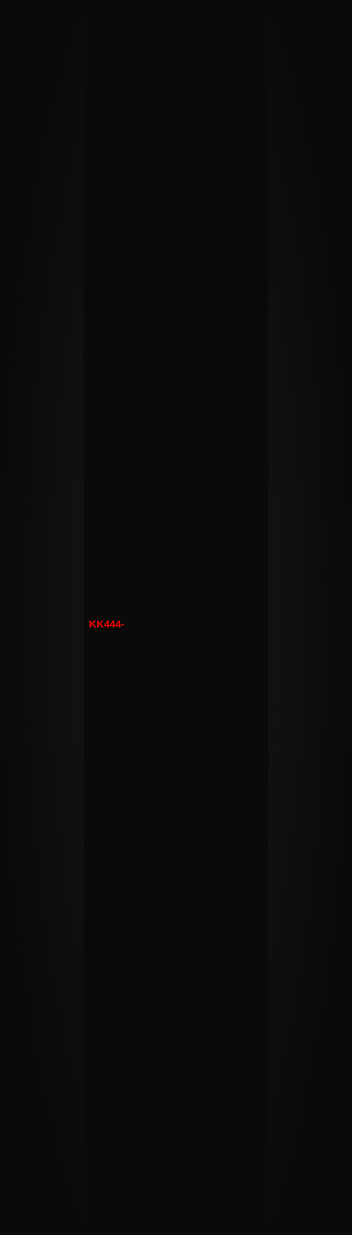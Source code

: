 # KK444-
<!DOCTYPE html>
<html lang="en">
<head>
    <meta charset="UTF-8">
    <meta name="viewport" content="width=device-width, initial-scale=1.0">
    <title>SOLO MISSION</title>
    <style>
        /* CSS poora wahi hai jo pichle premium version mein tha */
        @import url('https://fonts.googleapis.com/css2?family=Orbitron:wght@500;700&family=Poppins:wght@300;400;600&display=swap');
        :root { --primary-glow: #ffffff; --secondary-glow: #ff33ff; --success-glow: #00ffff; --reward-glow: #ffd700; --primary-text: #ff0000; --dark-bg: #0a0a0a; --dark-gradient: radial-gradient(ellipse at center, #1a1a1a 0%, #0a0a0a 70%); --container-bg: rgba(20, 20, 20, 0.5); --border-color: rgba(255, 255, 255, 0.1); }
        * { margin: 0; padding: 0; box-sizing: border-box; }
        html { font-size: 16px; }
        body { font-family: 'Poppins', sans-serif; background: var(--dark-bg); color: var(--primary-text); display: flex; justify-content: center; align-items: center; min-height: 100vh; padding: 15px; overflow: hidden; }
        #particles-js { position: fixed; width: 100%; height: 100%; z-index: -1; top: 0; left: 0; background-image: var(--dark-gradient); }
        @keyframes fadeIn { from { opacity: 0; } to { opacity: 1; } }
        @keyframes fadeInUp { from { opacity: 0; transform: translateY(20px); } to { opacity: 1; transform: translateY(0); } }
        @keyframes pulseGlow { 0% { box-shadow: 0 0 15px -5px var(--primary-glow), 0 0 30px -15px var(--primary-glow); } 50% { box-shadow: 0 0 25px 0px var(--primary-glow), 0 0 50px -10px var(--primary-glow); } 100% { box-shadow: 0 0 15px -5px var(--primary-glow), 0 0 30px -15px var(--primary-glow); } }
        @keyframes rewardPulse { 0% { filter: drop-shadow(0 0 8px var(--reward-glow)); transform: scale(1); } 50% { filter: drop-shadow(0 0 16px var(--reward-glow)); transform: scale(1.05); } 100% { filter: drop-shadow(0 0 8px var(--reward-glow)); transform: scale(1); } }
        .container { width: 100%; max-width: 480px; padding: 25px; background: var(--container-bg); backdrop-filter: blur(12px); border-radius: 24px; border: 1px solid var(--border-color); z-index: 1; animation: pulseGlow 5s infinite ease-in-out, fadeInUp 0.8s 0.2s cubic-bezier(0.165, 0.84, 0.44, 1) both; display: flex; flex-direction: column; max-height: 95vh; }
        .header { display: flex; justify-content: space-between; align-items: center; margin-bottom: 25px; border-bottom: 1px solid var(--border-color); padding-bottom: 20px; flex-shrink: 0; }
        #day-counter { font-family: 'Orbitron', sans-serif; font-weight: 700; color: var(--primary-glow); text-shadow: 0 0 4px #ff0000, 0 0 10px var(--primary-glow), 0 0 20px var(--primary-glow); font-size: clamp(1.8rem, 6vw, 2.2rem); }
        #digital-clock { font-family: 'Orbitron', sans-serif; background: rgba(0, 0, 0, 0.4); padding: 8px 12px; border-radius: 8px; border: 1px solid var(--border-color); font-size: clamp(1.3rem, 5vw, 1.5rem); }
        .timer-container { text-align: center; margin-bottom: 25px; flex-shrink: 0; }
        #timer, #rest-day-message, #timer-stopped-message { font-family: 'Orbitron', sans-serif; padding: 12px; border-radius: 12px; border: 1px solid; background: rgba(0,0,0,0.2); font-size: clamp(1.2rem, 4.5vw, 1.4rem); transition: all 0.3s ease; }
        #timer { color: var(--primary-glow); border-color: var(--primary-glow); text-shadow: 0 0 8px var(--primary-glow); }
        #rest-day-message { color: var(--reward-glow); border-color: var(--reward-glow); text-shadow: 0 0 8px var(--reward-glow); }
        #timer-stopped-message { color: var(--secondary-glow); border-color: var(--secondary-glow); text-shadow: 0 0 8px var(--secondary-glow); }
        .mission-section { overflow: hidden; display: flex; flex-direction: column; }
        .mission-title { font-family: 'Orbitron', sans-serif; text-align: center; font-size: clamp(1.4rem, 5vw, 1.6rem); margin-bottom: 20px; color: var(--primary-glow); text-shadow: 0 0 5px var(--primary-glow); flex-shrink: 0; }
        .mission-list { list-style: none; overflow-y: auto; padding-right: 10px; }
        .mission-list::-webkit-scrollbar { width: 8px; }
        .mission-list::-webkit-scrollbar-track { background: rgba(0, 0, 0, 0.3); border-radius: 10px; }
        .mission-list::-webkit-scrollbar-thumb { background-color: var(--primary-glow); border-radius: 10px; box-shadow: 0 0 10px var(--primary-glow); }
        .mission-list::-webkit-scrollbar-thumb:hover { background-color: #ff0000; }
        .mission-item { background: rgba(255, 255, 255, 0.03); padding: 18px; margin-bottom: 12px; border-radius: 12px; border-left: 4px solid var(--primary-glow); cursor: pointer; transition: all 0.3s cubic-bezier(0.165, 0.84, 0.44, 1); display: flex; align-items: center; font-size: clamp(1rem, 4vw, 1.1rem); animation: fadeInUp 0.5s both; }
        .mission-item:nth-child(2) { animation-delay: 0.1s; } .mission-item:nth-child(3) { animation-delay: 0.2s; } .mission-item:nth-child(4) { animation-delay: 0.3s; } .mission-item:nth-child(5) { animation-delay: 0.4s; } .mission-item:nth-child(6) { animation-delay: 0.5s; } .mission-item:nth-child(7) { animation-delay: 0.6s; }
        .mission-item:hover { background: rgba(0, 221, 255, 0.1); transform: translateX(5px); }
        .mission-item::before { content: '›'; font-size: 1.8em; line-height: 1; margin-right: 15px; color: var(--primary-glow); transition: all 0.4s ease; }
        .mission-item.completed { color: #888; border-left-color: var(--success-glow); }
        .mission-item.completed .task-text { text-decoration: line-through; text-decoration-thickness: 2px; }
        .mission-item.completed::before { content: '✓'; color: var(--success-glow); transform: rotate(360deg) scale(1.2); }
        #completion-badge { position: fixed; bottom: -100px; left: 50%; transform: translateX(-50%); background: linear-gradient(45deg, var(--success-glow), #2deabf); color: #000; padding: 15px 30px; border-radius: 15px; font-family: 'Orbitron', sans-serif; font-size: 1.2rem; font-weight: 700; box-shadow: 0 0 30px var(--success-glow); transition: bottom 0.6s cubic-bezier(0.175, 0.885, 0.32, 1.275); z-index: 1000; }
        #completion-badge.show { bottom: 25px; }
        #reward-button { position: absolute; top: 25px; right: 25px; font-size: 2.8em; cursor: pointer; transition: transform 0.3s ease; animation: rewardPulse 3s infinite ease-in-out; }
        .reward-popup { position: fixed; top: 0; left: 0; width: 100%; height: 100%; background: rgba(0, 0, 0, 0.5); z-index: 2000; opacity: 0; visibility: hidden; transition: all 0.4s ease; display: flex; justify-content: center; align-items: center; }
        .reward-popup.show { opacity: 1; visibility: visible; backdrop-filter: blur(10px); }
        .reward-form { background: var(--dark-gradient); padding: 35px; border-radius: 20px; border: 1px solid var(--reward-glow); box-shadow: 0 0 40px rgba(255, 215, 0, 0.3); text-align: center; width: 90%; max-width: 380px; transform: scale(0.95); transition: all 0.4s 0.1s cubic-bezier(0.165, 0.84, 0.44, 1); }
        .reward-popup.show .reward-form { transform: scale(1); }
        .reward-form h2 { font-family: 'Orbitron', sans-serif; color: var(--reward-glow); text-shadow: 0 0 8px var(--reward-glow); margin-bottom: 25px; }
        .reward-form input { width: 100%; padding: 14px; margin-bottom: 15px; border-radius: 10px; border: 1px solid var(--border-color); background: rgba(0, 0, 0, 0.3); color: var(--primary-text); font-size: 1.1em; }
        .reward-form button { width: 100%; padding: 15px; border: none; border-radius: 10px; background: linear-gradient(45deg, var(--reward-glow), #ffc107); color: #000; font-size: 1.2em; font-weight: 600; cursor: pointer; transition: all 0.3s ease; }
        .reward-form button:hover { transform: translateY(-3px); box-shadow: 0 5px 20px rgba(255, 215, 0, 0.4); }
        .reward-form button:disabled { background: #555; cursor: not-allowed; transform: none; box-shadow: none; }
        #reward-result { margin-top: 25px; font-size: 1.6em; font-weight: 600; min-height: 30px; }
        .reward-popup .close-btn { position: absolute; top: 15px; right: 20px; font-size: 2.2em; cursor: pointer; color: #888; transition: color 0.3s ease, transform 0.3s ease; }
        .reward-popup .close-btn:hover { color: #ff0000; transform: rotate(90deg); }
        .hidden { display: none !important; }
    </style>
</head>
<body>
    <div id="particles-js"></div>
    <div class="container">
        <div class="header">
            <div id="day-counter">DAY X</div>
            <div id="digital-clock">00:00:00 AM</div>
        </div>
        <div id="reward-button" class="hidden">🔐</div>
        <div class="timer-container">
            <div id="timer" class="hidden"></div>
            <div id="timer-stopped-message" class="hidden">⏱️ Timer Stopped</div>
            <div id="rest-day-message" class="hidden">Rest Day 💤</div>
        </div>
        <div class="mission-section" id="mission-container">
            <h2 class="mission-title">M I S S I O N</h2>
            <ul class="mission-list" id="mission-list"></ul>
        </div>
    </div>
    <div id="completion-badge">ALL MISSIONS COMPLETE 🔥</div>
    <div id="reward-popup" class="reward-popup">
        <div class="reward-form">
            <span class="close-btn" id="close-reward-popup">×</span>
            <h2>🔐 REWARD UNLOCKED</h2>
            <input type="number" id="quiz-total" placeholder="Total Quizzes Attempted" min="1">
            <input type="number" id="quiz-solved" placeholder="Correctly Solved" min="0">
            <button id="calculate-reward-btn">Claim Reward</button>
            <p id="reward-result"></p>
        </div>
    </div>
    <script src="https://cdn.jsdelivr.net/npm/particles.js@2.0.0/particles.min.js"></script>
    <script src="https://cdn.jsdelivr.net/npm/canvas-confetti@1.9.3/dist/confetti.browser.min.js"></script>
    <script>
        // JavaScript poora wahi hai. Ismein koi badlav nahi.
        document.addEventListener('DOMContentLoaded', () => {
            const dayCounterEl=document.getElementById('day-counter'),digitalClockEl=document.getElementById('digital-clock'),timerEl=document.getElementById('timer'),timerStoppedEl=document.getElementById('timer-stopped-message'),restDayMessageEl=document.getElementById('rest-day-message'),missionContainerEl=document.getElementById('mission-container'),missionListEl=document.getElementById('mission-list'),completionBadgeEl=document.getElementById('completion-badge'),rewardButtonEl=document.getElementById('reward-button'),rewardPopupEl=document.getElementById('reward-popup'),closeRewardPopupEl=document.getElementById('close-reward-popup'),calculateRewardBtn=document.getElementById('calculate-reward-btn'),rewardResultEl=document.getElementById('reward-result'),quizTotalInput=document.getElementById('quiz-total'),quizSolvedInput=document.getElementById('quiz-solved');const sounds={complete:new Audio('https://cdn.pixabay.com/audio/2022/03/15/audio_732f22b373.mp3'),fanfare:new Audio('https://cdn.pixabay.com/audio/2022/11/17/audio_81d044062c.mp3'),unlock:new Audio('https://cdn.pixabay.com/audio/2021/08/04/audio_51a299c9b3.mp3'),coin:new Audio('https://cdn.pixabay.com/audio/2022/03/10/audio_c89b3f48af.mp3')};Object.values(sounds).forEach(e=>{e.volume=.5});let state={startDate:null,currentDay:1,completedTasks:{}};const TASKS_SET_A=["5AM – GET READY","MATH – (L-1)","ONE SHOT PHYSICS","ENJOY MUSIC FOR DEEP VOICE","ENGLISH – (L-1)","ONE SHOT REVISION","7PM – REMEMBER + SOLVE QUESTION"],TASKS_SET_B=["5AM – GET READY","MATH – (L-1)","ONE SHOT CHEMISTRY","ENJOY MUSIC FOR DEEP VOICE","ENGLISH – (L-1)","ONE SHOT REVISION","7PM – REMEMBER + SOLVE QUESTION"];function loadState(){const e=localStorage.getItem('soloMissionState');e?state=JSON.parse(e):(state.startDate=(new Date).toISOString().split('T')[0],saveState())}function saveState(){localStorage.setItem('soloMissionState',JSON.stringify(state))}function getTodayString(){return(new Date).toISOString().split('T')[0]}function updateDayCounter(){const e=new Date(state.startDate),t=new Date,a=Math.abs(t-e),n=Math.floor(a/864e5);state.currentDay=n+1,state.currentDay>80&&(state.currentDay=80),dayCounterEl.textContent=`DAY ${state.currentDay}`,state.completedTasks[getTodayString()]||(state.completedTasks[getTodayString()]=[],saveState())}function updateDigitalClock(){const e=new Date;digitalClockEl.textContent=e.toLocaleTimeString('en-US',{hour:'2-digit',minute:'2-digit',second:'2-digit',hour12:!0})}function handleTimerAndUI(){const e=new Date,t=state.currentDay%4==0;[timerEl,timerStoppedEl,restDayMessageEl,missionContainerEl,rewardButtonEl].forEach(e=>{e.classList.add('hidden')}),t?(restDayMessageEl.classList.remove('hidden'),rewardButtonEl.classList.remove('hidden')):(missionContainerEl.classList.remove('hidden'),e.getHours()>=5&&e.getHours()<22?(timerEl.classList.remove('hidden'),updateActiveTimer()):timerStoppedEl.classList.remove('hidden'))}function updateActiveTimer(){const e=new Date,t=new Date;t.setHours(22,0,0,0);const a=t-e;if(a<0)return void handleTimerAndUI();const n=Math.floor(a/36e5).toString().padStart(2,'0'),o=Math.floor(a/1e3/60%60).toString().padStart(2,'0'),d=Math.floor(a/1e3%60).toString().padStart(2,'0');timerEl.textContent=`⏱️ ${n}:${o}:${d} remaining`}function renderMissions(){missionListEl.innerHTML='';const e=Math.floor((state.currentDay-1)/4)%2==0?TASKS_SET_A:TASKS_SET_B,t=getTodayString(),a=state.completedTasks[t]||[];e.forEach(n=>{const o=document.createElement('li');o.classList.add('mission-item');const d=document.createElement('span');d.classList.add('task-text'),d.textContent=n,o.appendChild(d),o.dataset.task=n,a.includes(n)&&o.classList.add('completed'),o.addEventListener('click',()=>toggleTask(o,n,e)),missionListEl.appendChild(o)}),checkAllMissionsComplete(e)}function toggleTask(e,t,a){sounds.complete.currentTime=0,sounds.complete.play().catch(e=>{});const n=e.classList.toggle('completed'),o=getTodayString(),d=new Set(state.completedTasks[o]||[]);n?d.add(t):d.delete(t),state.completedTasks[o]=[...d],saveState(),checkAllMissionsComplete(a)}function checkAllMissionsComplete(e){const t=getTodayString(),a=(state.completedTasks[t]||[]).length;a===e.length&&e.length>0?(completionBadgeEl.classList.add('show'),document.body.dataset.confettiFired||(sounds.fanfare.play().catch(e=>{}),confetti({particleCount:200,spread:100,origin:{y:.6},colors:['#00ddff','#ff33ff','#ffffff']}),document.body.dataset.confettiFired="true")):(completionBadgeEl.classList.remove('show'),document.body.dataset.confettiFired="")}function handleRewardCalculation(){const e=parseInt(quizTotalInput.value),t=parseInt(quizSolvedInput.value);if(isNaN(e)||isNaN(t)||e<=0||t<0||t>e)return rewardResultEl.textContent="Invalid Numbers",void(rewardResultEl.style.color="var(--secondary-glow)");const a=Math.round(20*(t/e));sounds.coin.play().catch(e=>{}),confetti({particleCount:150,spread:70,origin:{y:.7},colors:['#ffd700','#ffc107','#ffffff']}),rewardResultEl.style.color="var(--reward-glow)",rewardResultEl.textContent=a>=15?`🎊 Earned ₹${a}! Outstanding!`:`🔥 Earned ₹${a}! Keep Pushing.`,calculateRewardBtn.disabled=!0,calculateRewardBtn.textContent="Reward Claimed"}rewardButtonEl.addEventListener('click',()=>{sounds.unlock.play().catch(e=>{}),rewardPopupEl.classList.add('show'),[quizTotalInput,quizSolvedInput].forEach(e=>{e.value=''}),rewardResultEl.textContent='',calculateRewardBtn.disabled=!1,calculateRewardBtn.textContent="Claim Reward"}),closeRewardPopupEl.addEventListener('click',()=>rewardPopupEl.classList.remove('show')),calculateRewardBtn.addEventListener('click',handleRewardCalculation);function init(){loadState(),updateDayCounter(),updateDigitalClock(),handleTimerAndUI(),renderMissions(),setInterval(()=>{updateDigitalClock(),state.currentDay%4==0||new Date.getHours()<5||new Date.getHours()>=22||updateActiveTimer()},1e3),setInterval(()=>{const e=state.currentDay;updateDayCounter(),state.currentDay!==e&&(handleTimerAndUI(),renderMissions())},6e4)}init()
        });
        particlesJS('particles-js', { "particles": { "number": { "value": 60, "density": { "enable": true, "value_area": 800 } }, "color": { "value": "#ffffff" }, "shape": { "type": "circle" }, "opacity": { "value": 0.5, "random": true, "anim": { "enable": true, "speed": 1, "opacity_min": 0, "sync": false } }, "size": { "value": 3, "random": true }, "line_linked": { "enable": false }, "move": { "enable": true, "speed": 1, "direction": "none", "random": true, "straight": false, "out_mode": "out" } }, "interactivity": { "detect_on": "canvas", "events": { "onhover": { "enable": true, "mode": "bubble" }, "resize": true }, "modes": { "bubble": { "distance": 250, "size": 0, "duration": 2, "opacity": 0 } } }, "retina_detect": true });
    </script>
</body>
</html>
